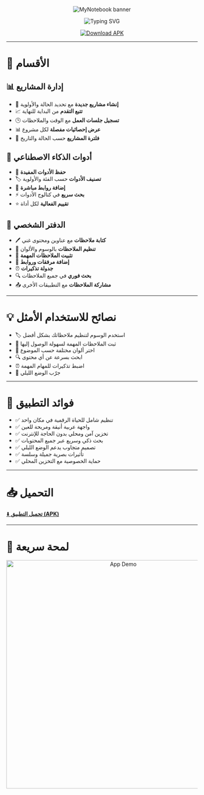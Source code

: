 <p align="center">
  <img src="https://capsule-render.vercel.app/api?type=waving&color=0:FF5722,50:FF9800,100:4CAF50&height=200&text=📒%20MyNotebook&fontSize=70&fontColor=ffffff&section=header" alt="MyNotebook banner"/>

<p align="center">
  <p align="center">
  <img src="https://readme-typing-svg.demolab.com?font=Verdana&size=32&duration=3000&pause=800&center=true&vCenter=true&width=1000&lines=%E2%9C%A8%20%D8%AA%D8%B7%D8%A8%D9%8A%D9%82%D9%83%20%D8%A7%D9%84%D8%B4%D8%AE%D8%B5%D9%8A%20%D9%84%D8%AA%D9%86%D8%B8%D9%8A%D9%85%20%D8%A7%D9%84%D9%85%D8%B4%D8%A7%D8%B1%D9%8A%D8%B9%20%D9%88%D8%A7%D9%84%D8%A3%D9%81%D9%83%D8%A7%D8%B1%20%D9%88%D8%A7%D9%84%D9%85%D9%84%D8%A7%D8%AD%D8%B8%D8%A7%D8%AA%20%E2%9C%A8&rtl=true" alt="Typing SVG"/>
</p>



<p align="center">
  <a href="https://github.com/OsamhBouaskar/learing2/releases/download/v1.0.0/default.apk">
    <img src="https://img.shields.io/badge/⬇️ تحميل_التطبيق-APK-2ea44f?style=for-the-badge&logo=android&logoColor=white&size=30" alt="Download APK"/>
  </a>
</p>

----

# 📂 الأقسام

## 📊 إدارة المشاريع
- 🚀 **إنشاء مشاريع جديدة** مع تحديد الحالة والأولوية  
- 📈 **تتبع التقدم** من البداية للنهاية  
- 🕒 **تسجيل جلسات العمل** مع الوقت والملاحظات  
- 📊 **عرض إحصائيات مفصلة** لكل مشروع  
- 🔎 **فلترة المشاريع** حسب الحالة والتاريخ  

## 🤖 أدوات الذكاء الاصطناعي
- 💾 **حفظ الأدوات المفيدة**  
- 🏷️ **تصنيف الأدوات** حسب الفئة والأولوية  
- 🔗 **إضافة روابط مباشرة**  
- ⚡ **بحث سريع** في كتالوج الأدوات  
- ⭐ **تقييم الفعالية** لكل أداة  

## 📝 الدفتر الشخصي
- 🖊️ **كتابة ملاحظات** مع عناوين ومحتوى غني  
- 🎨 **تنظيم الملاحظات** بالوسوم والألوان  
- 📌 **تثبيت الملاحظات المهمة**  
- 📎 **إضافة مرفقات وروابط**  
- ⏰ **جدولة تذكيرات**  
- 🔍 **بحث فوري** في جميع الملاحظات  
- 📤 **مشاركة الملاحظات** مع التطبيقات الأخرى  

---

# 💡 نصائح للاستخدام الأمثل
- 🏷️ استخدم الوسوم لتنظيم ملاحظاتك بشكل أفضل  
- 📌 ثبت الملاحظات المهمة لسهولة الوصول إليها  
- 🎨 اختر ألوان مختلفة حسب الموضوع  
- 🔍 ابحث بسرعة عن أي محتوى  
- ⏰ اضبط تذكيرات للمهام المهمة  
- 🌙 جرّب الوضع الليلي  

---

# 🎯 فوائد التطبيق
- ✅ تنظيم شامل للحياة الرقمية في مكان واحد  
- ✅ واجهة عربية أنيقة ومريحة للعين  
- ✅ تخزين آمن ومحلي بدون الحاجة للإنترنت  
- ✅ بحث ذكي وسريع عبر جميع المحتويات  
- ✅ تصميم متجاوب يدعم الوضع الليلي  
- ✅ تأثيرات بصرية جميلة وسلسة  
- ✅ حماية الخصوصية مع التخزين المحلي  

---

# 📥 التحميل
[⬇️ **تحميل التطبيق (APK)**](https://github.com/OsamhBouaskar/learing2/releases/download/v1.0.0/default.apk)

---

# 🎥 لمحة سريعة
<p align="center">
  <img src="https://media.giphy.com/media/3o7TKtnuHOHHUjR38Y/giphy.gif" width="600" alt="App Demo"/>
</p>

